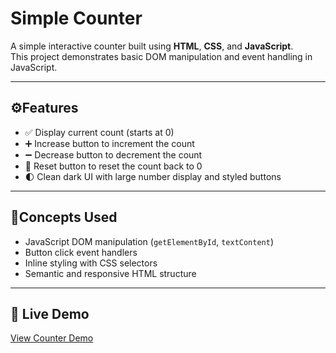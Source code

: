 # Simple Counter

A simple interactive counter built using **HTML**, **CSS**, and **JavaScript**.  
This project demonstrates basic DOM manipulation and event handling in JavaScript.

---

## ⚙️Features
- ✅ Display current count (starts at 0)
- ➕ Increase button to increment the count
- ➖ Decrease button to decrement the count
- 🔁 Reset button to reset the count back to 0
- 🌓 Clean dark UI with large number display and styled buttons

---

## 📝Concepts Used
- JavaScript DOM manipulation (`getElementById`, `textContent`)
- Button click event handlers
- Inline styling with CSS selectors
- Semantic and responsive HTML structure

---

## 🔗 Live Demo
[View Counter Demo](https://malleswari-jonnadula.github.io/Web-dev-projects/simple-counter/)  

